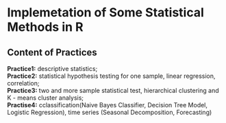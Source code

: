 # Implemetation of Some Statistical Methods in R
## Content of Practices
**Practice1:** descriptive statistics;
<br>**Practice2:** statistical hypothesis testing for one sample, linear regression, correlation;
<br>**Practice3:** two and more sample statistical test, hierarchical clustering and K - means cluster analysis;
<br>**Practise4:** cclassification(Naive Bayes Classifier, Decision Tree Model, Logistic Regression), time series (Seasonal Decomposition, Forecasting)
